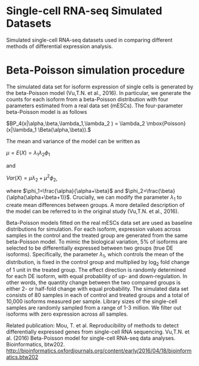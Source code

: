 # Single-cell RNA-seq Simulated Datasets
Simulated single-cell RNA-seq datasets used in comparing different methods of differential expression analysis.

# Beta-Poisson simulation procedure
The simulated data set for isoform expression of single cells is generated by the beta-Poisson model (Vu,T.N. et al., 2016). In particular, we generate the counts for each isoform from a beta-Poisson distribution with four parameters estimated from a real data set (mESCs). The four-parameter beta-Poisson model is as follows

$BP_4(x|\alpha,\beta,\lambda_1,\lambda_2 ) = \lambda_2 \mbox{Poisson}(x|\lambda_1 \Beta(\alpha,\beta)).$

The mean and variance of the model can be written as

$\mu = E(X)=\lambda_1\lambda_2 \phi_1$

and

$Var(X)=\mu \lambda_2 + \mu^2 \phi_2$,

where $\phi_1=\frac{\alpha}{\alpha+\beta}$ and 
$\phi_2=\frac{\beta}{\alpha(\alpha+\beta+1)}$. Crucially, we can modify the parameter $\lambda_1$ to create mean differences between groups. A more detailed description of the model can be referred to in the original study (Vu,T.N. et al., 2016).

Beta-Poisson models fitted on the real mESCs data set are used as baseline distributions for simulation. For each isoform, expression values across samples in the control and the treated group are generated from the same beta-Poisson model. To mimic the biological variation, 5\% of isoforms are selected to be differentially expressed between two groups (true DE isoforms). Specifically, the parameter $\lambda_1$, which controls the mean of the distribution, is fixed in the control group and multiplied by $\log_2$ fold change of 1 unit in the treated group. The effect direction is randomly determined for each DE isoform, with equal probability of up- and down-regulation. In other words, the quantity change between the two compared groups is either 2- or half-fold change with equal probability. The simulated data set consists of 80 samples in each of control and treated groups and a total of 10,000 isoforms measured per sample. Library sizes of the single-cell samples are randomly sampled from a range of 1-3 million. 
We filter out isoforms with zero expression across all samples. 

Related publication: 
Mou, T. et al. Reproducibility of methods to detect differentially expressed genes from  single-cell RNA sequencing.
Vu,T.N. et al. (2016) Beta-Poisson model for single-cell RNA-seq data analyses. Bioinformatics, btw202. http://bioinformatics.oxfordjournals.org/content/early/2016/04/18/bioinformatics.btw202
